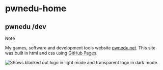 # pwnedu-home
## pwnedu /dev

> [!NOTE]
> My games, software and development tools website [pwnedu.net](https://pwnedu.net).
> This site was built in html and css using [GitHub Pages](https://pages.github.com/).


<picture>
  <source media="(prefers-color-scheme: dark)" srcset="https://pwnedu.net/logo128.png">
  <source media="(prefers-color-scheme: light)" srcset="https://pwnedu.net/logo128_b.png">
  <img alt="Shows blacked out logo in light mode and transparent logo in dark mode." src="https://pwnedu.net/logo128.png">
</picture>

